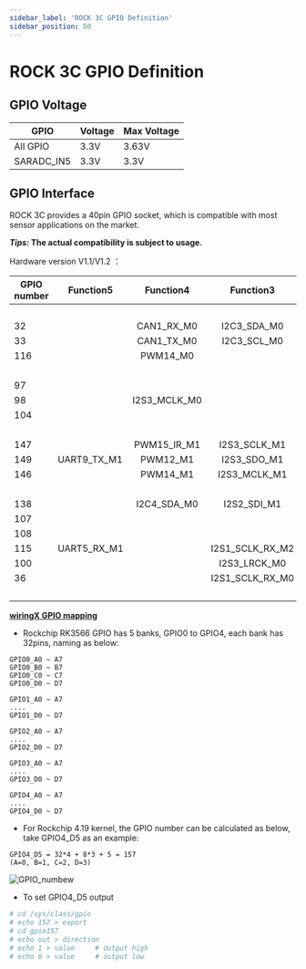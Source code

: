 ```yaml
---
sidebar_label: 'ROCK 3C GPIO Definition'
sidebar_position: 50
---
```


# ROCK 3C GPIO Definition

## GPIO Voltage

| GPIO       | Voltage | Max Voltage |
| ---------- | ------------- | --------- |
| All GPIO   | 3.3V          | 3.63V     |
| SARADC_IN5 | 3.3V          | 3.3V     |  

## GPIO Interface

ROCK 3C provides a 40pin GPIO socket, which is compatible with most sensor applications on the market.

**_Tips:_ The actual compatibility is subject to usage.**

Hardware version V1.1/V1.2 ：  

<div className='gpio_style'>

|GPIO number| Function5 |  Function4 |  Function3 | Function2 | Function1 |              Pin#               |              Pin#               |  Function1  | Function2 |  Function3 |  Function4 | Function5 |GPIO number|
|-----------|-----------|:----------:|:----------:|:---------:|:---------:|:------------------------------: | :-----------------------------:|:-----------:|:---------:|:----------:|:----------:|-----------|-----------|
|           |           |            |            |           | +3.3V     |<div className='yellow'>1</div>  |  <div className='red'>2</div>   | +5.0V       |           |            |            |           |           |
|     32    |           | CAN1_RX_M0 |I2C3_SDA_M0 |UART3_RX_M0| GPIO1_A0  | <div className='green'>3</div>  |  <div className='red'>4</div>   | +5.0V       |           |            |            |           |           |
|     33    |           | CAN1_TX_M0 | I2C3_SCL_M0|UART3_TX_M0| GPIO1_A1  | <div className='green'>5</div>  | <div className='black'>6</div>  | GND         |           |            |            |           |           |
|    116    |           | PWM14_M0   |			  |			  | GPIO3_C4  | <div className='green'>7</div>  | <div className='green'>8</div>  | GPIO0_D1    |<div className='orange'>UART2_TX_M0</div>|            |            |           |     25    |
|           |           |            |            |           | GND       | <div className='black'>9</div>  | <div className='green'>10</div> | GPIO0_D0    |<div className='orange'>UART2_RX_M0</div>|			   |		    |           |     24    |
|     97    |           |            |            |           | GPIO3_A1  |<div className='green'>11</div>  | <div className='green'>12</div> | GPIO3_A3    |			  |			   |		    |I2S3_SCLK_M0|    99    |
|     98    |           |I2S3_MCLK_M0|            |           | GPIO3_A2  |<div className='green'>13</div>  | <div className='black'>14</div> | GND         |           |            |            |           |           |
|    104    |           |            |            |           | GPIO3_B0  |<div className='green'>15</div>  | <div className='green'>16</div> | GPIO3_B1    |UART4_RX_M1| PWM8_M0    |            |           |    105    |
|           |           |            |            |           | +3.3V     |<div className='yellow'>17</div> | <div className='green'>18</div> | GPIO3_B2    |UART4_TX_M1| PWM9_M0    |	        |           |    106    |
|    147    |           |PWM15_IR_M1 |I2S3_SCLK_M1|SPI3_MOSI_M1| GPIO4_C3 |<div className='green'>19</div>  | <div className='black'>20</div> | GND        |           |            |            |           |           |
|    149    |UART9_TX_M1|  PWM12_M1  |I2S3_SDO_M1 |SPI3_MISO_M1| GPIO4_C5 |<div className='green'>21</div>  | <div className='green'>22</div> | GPIO3_C1   |			  |			   |            |I2S1_SDO2_M2|   113    |
|    146    |           |  PWM14_M1  |I2S3_MCLK_M1|SPI3_CLK_M1| GPIO4_C2  |<div className='green'>23</div>  | <div className='green'>24</div> | GPIO4_C6    |SPI3_CS0_M1| PWM13_M1   |UART9_RX_M1 |I2S3_SDI_M1 |   150    |
|           |           |            |            |           | GND       |<div className='black'>25</div>  | <div className='green'>26</div> | NC          |           |            |            |           |           |  
|    138    |           |I2C4_SDA_M0 | I2S2_SDI_M1|           | GPIO4_B2  | <div className='blue'>27</div>  | <div className='blue'>28</div>  | GPIO4_B3    |			  |			   |I2C4_SCL_M0 |I2S2_SDO_M1|	 139    |
|    107    |           |            |            |           | GPIO3_B3  |<div className='green'>29</div>  | <div className='black'>30</div> | GND         |           |            |            |           |           | 
|    108    |           |            |            |           | GPIO3_B4  |<div className='green'>31</div>  | <div className='green'>32</div> | GPIO3_C2    |UART5_TX_M1|			   |		    |I2S1_SDO3_M2|   114    |  
|    115    |UART5_RX_M1|            |I2S1_SCLK_RX_M2|        | GPIO3_C3  |<div className='green'>33</div>  | <div className='black'>34</div> | GND         |           |            |            |           |           |
|    100    |           |            |I2S3_LRCK_M0|           | GPIO3_A4  |<div className='green'>35</div>  | <div className='green'>36</div> | GPIO3_A7    |			  |			   |            |           |    103    |
|     36    |           |            |I2S1_SCLK_RX_M0|        | GPIO1_A4  |<div className='green'>37</div>  | <div className='green'>38</div> | GPIO3_A6    |			  |			   |		    |I2S3_SDI_M0|    102    | 
|           |           |            |            |           | GND       |<div className='black'>39</div>  | <div className='green'>40</div> | GPIO3_A5    |			  |			   |		    |I2S3_SDO_M0|	101     |

</div>

[**wiringX GPIO mapping**](https://github.com/nascs/wiringX/blob/rock3/docs/source/platforms/radxa/rock3c.rst)


- Rockchip RK3566 GPIO has 5 banks, GPIO0 to GPIO4, each bank has 32pins, naming as below:

```
GPIO0_A0 ~ A7 
GPIO0_B0 ~ B7
GPIO0_C0 ~ C7
GPIO0_D0 ~ D7
   
GPIO1_A0 ~ A7
....
GPIO1_D0 ~ D7
```
```
GPIO2_A0 ~ A7
....
GPIO2_D0 ~ D7
```
```
GPIO3_A0 ~ A7
....
GPIO3_D0 ~ D7
```
```
GPIO4_A0 ~ A7
....
GPIO4_D0 ~ D7
```

- For Rockchip 4.19 kernel, the GPIO number can be calculated as below, take GPIO4_D5 as an example:

```
GPIO4_D5 = 32*4 + 8*3 + 5 = 157
(A=0, B=1, C=2, D=3)
```

![GPIO_numbew](/img/configuration/gpio-number.webp)

- To set GPIO4_D5 output
```bash
# cd /sys/class/gpio
# echo 157 > export
# cd gpio157
# echo out > direction
# echo 1 > value     # output high
# echo 0 > value     # output low
```